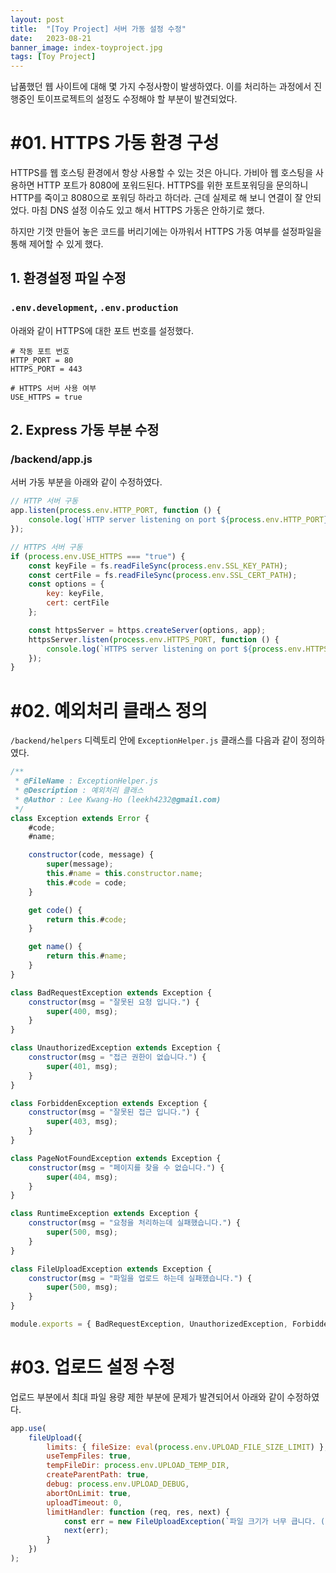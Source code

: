 ```yaml
---
layout: post
title:  "[Toy Project] 서버 가동 설정 수정"
date:   2023-08-21
banner_image: index-toyproject.jpg
tags: [Toy Project]
---
```


납품했던 웹 사이트에 대해 몇 가지 수정사항이 발생하였다. 이를 처리하는 과정에서 진행중인 토이프로젝트의 설정도 수정해야 할 부분이 발견되었다.

<!--more-->

# #01. HTTPS 가동 환경 구성

HTTPS를 웹 호스팅 환경에서 항상 사용할 수 있는 것은 아니다. 가비아 웹 호스팅을 사용하면 HTTP 포트가 8080에 포워드된다. HTTPS를 위한 포트포워딩을 문의하니 HTTP를 죽이고 8080으로 포워딩 하라고 하더라. 근데 실제로 해 보니 연결이 잘 안되었다. 마침 DNS 설정 이슈도 있고 해서 HTTPS 가동은 안하기로 했다.

하지만 기껏 만들어 놓은 코드를 버리기에는 아까워서 HTTPS 가동 여부를 설정파일을 통해 제어할 수 있게 했다.

## 1. 환경설정 파일 수정

### `.env.development`, `.env.production`

아래와 같이 HTTPS에 대한 포트 번호를 설정했다.

```env
# 작동 포트 번호
HTTP_PORT = 80
HTTPS_PORT = 443

# HTTPS 서버 사용 여부
USE_HTTPS = true
```

## 2. Express 가동 부분 수정

### /backend/app.js

서버 가동 부분을 아래와 같이 수정하였다.

```js
// HTTP 서버 구동
app.listen(process.env.HTTP_PORT, function () {
    console.log(`HTTP server listening on port ${process.env.HTTP_PORT}`);
});

// HTTPS 서버 구동
if (process.env.USE_HTTPS === "true") {
    const keyFile = fs.readFileSync(process.env.SSL_KEY_PATH);
    const certFile = fs.readFileSync(process.env.SSL_CERT_PATH);
    const options = {
        key: keyFile,
        cert: certFile
    };

    const httpsServer = https.createServer(options, app);
    httpsServer.listen(process.env.HTTPS_PORT, function () {
        console.log(`HTTPS server listening on port ${process.env.HTTPS_PORT}`);
    });
}
```

# #02. 예외처리 클래스 정의

`/backend/helpers` 디렉토리 안에 `ExceptionHelper.js` 클래스를 다음과 같이 정의하였다.

```js
/**
 * @FileName : ExceptionHelper.js
 * @Description : 예외처리 클래스
 * @Author : Lee Kwang-Ho (leekh4232@gmail.com)
 */
class Exception extends Error {
    #code;
    #name;

    constructor(code, message) {
        super(message);
        this.#name = this.constructor.name;
        this.#code = code;
    }

    get code() {
        return this.#code;
    }

    get name() {
        return this.#name;
    }
}

class BadRequestException extends Exception {
    constructor(msg = "잘못된 요청 입니다.") {
        super(400, msg);
    }
}

class UnauthorizedException extends Exception {
    constructor(msg = "접근 권한이 없습니다.") {
        super(401, msg);
    }
}

class ForbiddenException extends Exception {
    constructor(msg = "잘못된 접근 입니다.") {
        super(403, msg);
    }
}

class PageNotFoundException extends Exception {
    constructor(msg = "페이지를 찾을 수 없습니다.") {
        super(404, msg);
    }
}

class RuntimeException extends Exception {
    constructor(msg = "요청을 처리하는데 실패했습니다.") {
        super(500, msg);
    }
}

class FileUploadException extends Exception {
    constructor(msg = "파일을 업로드 하는데 실패했습니다.") {
        super(500, msg);
    }
}

module.exports = { BadRequestException, UnauthorizedException, ForbiddenException, PageNotFoundException, RuntimeException, FileUploadException };
```

# #03. 업로드 설정 수정

업로드 부분에서 최대 파일 용량 제한 부분에 문제가 발견되어서 아래와 같이 수정하였다.

```js
app.use(
    fileUpload({
        limits: { fileSize: eval(process.env.UPLOAD_FILE_SIZE_LIMIT) },
        useTempFiles: true,
        tempFileDir: process.env.UPLOAD_TEMP_DIR,
        createParentPath: true,
        debug: process.env.UPLOAD_DEBUG,
        abortOnLimit: true,
        uploadTimeout: 0,
        limitHandler: function (req, res, next) {
            const err = new FileUploadException(`파일 크기가 너무 큽니다. (최대 ${eval(process.env.UPLOAD_FILE_SIZE_LIMIT)}MB)`);
            next(err);
        }
    })
);
```